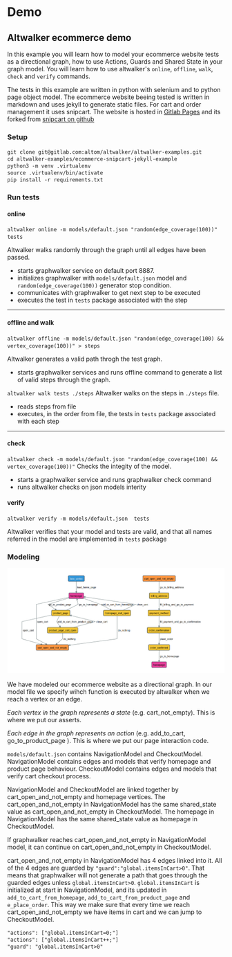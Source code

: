 # Demo

## Altwalker ecommerce demo

In this example you will learn how to model your ecommerce website tests as a directional graph, how to use Actions, Guards and Shared State in your graph model. You will learn how to use altwalker's `online`, `offline`, `walk`, `check` and `verify` commands.

The tests in this example are written in python with selenium and to python page object model. The ecommerce website beeing tested is written in markdown and uses jekyll to generate static files. For cart and order management it uses snipcart. 
The website is hosted in [Gitlab Pages](https://gitlab.com/altom/altwalker/snipcart-jekyll-ecommerce-demo) and its forked from [snipcart on github](https://github.com/snipcart/snipcart-jekyll-integration)


### Setup

```
git clone git@gitlab.com:altom/altwalker/altwalker-examples.git
cd altwalker-examples/ecommerce-snipcart-jekyll-example
python3 -m venv .virtualenv
source .virtualenv/bin/activate
pip install -r requirements.txt
```

### Run tests

#### online

`altwalker online -m models/default.json "random(edge_coverage(100))" tests`

Altwalker walks randomly through the graph until all edges have been passed.

- starts graphwalker service on default port 8887.
- initializes graphwalker with `models/default.json` model and `random(edge_coverage(100))` generator stop condition.
- communicates with graphwalker to get next step to be executed
- executes the test in `tests` package associated with the step

---

#### offline and walk

`altwalker offline -m models/default.json "random(edge_coverage(100) && vertex_coverage(100))" > steps`

Altwalker generates a valid path throgh the test graph.
- starts graphwalker services and runs offline command to generate a list of valid steps through the graph.

`altwalker walk tests ./steps`
Altwalker walks on the steps in `./steps` file.
- reads steps from file
- executes, in the order from file, the tests in `tests` package associated with each step

---

#### check

`altwalker check -m models/default.json "random(edge_coverage(100) && vertex_coverage(100))"`
Checks the integity of the model.
- starts a graphwalker service and runs graphwalker check command
- runs altwalker checks on json models interity


#### verify

`altwalker verify -m models/default.json  tests`

Altwalker verifies that your model and tests are valid, and that all names referred in the model are implemented in `tests` package


### Modeling

![ecommerce altwalker model](_static/ecommerce-model.png)

We have modeled our ecommerce website as a directional graph. In our model file we specify wihch function is executed by altwalker when we reach a vertex or an edge.

_Each vertex in the graph represents a state_ (e.g. cart_not_empty). This is where we put our asserts.

_Each edge in the graph represents an action_ (e.g. add_to_cart, go_to_product_page ). This is where we put our page interaction code.


`models/default.json` contains NavigationModel and CheckoutModel. 
NavigationModel contains edges and models that verify homepage and product page behaviour.
CheckoutModel contains edges and models that verify cart checkout process.


NavigationModel and CheckoutModel are linked together by cart_open_and_not_empty and homepage vertices. The cart_open_and_not_empty in NavigationModel has the same shared_state value as cart_open_and_not_empty in CheckoutModel. The homepage in NavigationModel has the same shared_state value as homepage in CheckoutModel. 

If graphwalker reaches cart_open_and_not_empty in NavigationModel model, it can continue on cart_open_and_not_empty in CheckoutModel.

cart_open_and_not_empty in NavigationModel has 4 edges linked into it. All of the 4 edges are guarded by `"guard":"global.itemsInCart>0"`. That means that graphwalker will not generate a path that goes through the guarded edges unless `global.itemsInCart>0`.  `global.itemsInCart` is initialized at start in NavigationModel, and its updated in `add_to_cart_from_homepage`, `add_to_cart_from_product_page` and `e_place_order`. This way we make sure that every time we reach cart_open_and_not_empty we have items in cart and we can jump to CheckoutModel.

```
"actions": ["global.itemsInCart=0;"]
"actions": ["global.itemsInCart++;"]
"guard": "global.itemsInCart>0"
```

